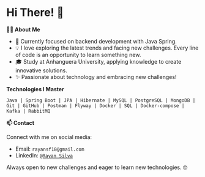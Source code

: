 # Hi There! 👋

**👨‍💻 About Me**

- 📘 Currently focused on backend development with Java Spring.
- 💡 I love exploring the latest trends and facing new challenges. Every line of code is an opportunity to learn something new.
- 🎓 Study at Anhanguera University, applying knowledge to create innovative solutions.
- ✨ Passionate about technology and embracing new challenges!

**Technologies I Master**


`Java | Spring Boot | JPA | Hibernate | MySQL | PostgreSQL | MongoDB | Git | GitHub | Postman | Flyway | Docker | SQL | Docker-compose | Kafka | RabbitMQ`


**📫 Contact**

Connect with me on social media:

- Email: `rayansf18@gmail.com`
- LinkedIn: [`@Rayan Silva`](https://www.linkedin.com/in/rayan-silva-7025271a7/)

Always open to new challenges and eager to learn new technologies. :nerd_face:
